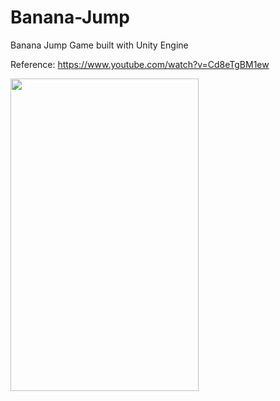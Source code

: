 # Banana-Jump
 Banana Jump Game built with Unity Engine
 
Reference: https://www.youtube.com/watch?v=Cd8eTgBM1ew

<img src="banana-anime.gif" width="301" height="500"/>

